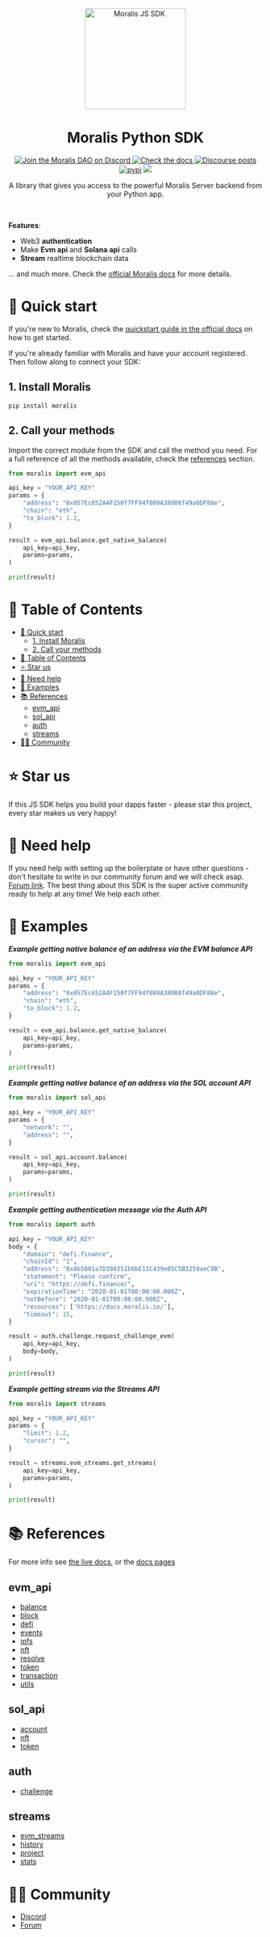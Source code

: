<div align="center">
    <a align="center" href="https://moralis.io" target="_blank">
      <img src="https://raw.githubusercontent.com/MoralisWeb3/Moralis-Python-SDK/main/assets/moralis-logo.svg" alt="Moralis JS SDK" height=200/>
    </a>
    <h1 align="center">Moralis Python SDK</h1>
    <a href="https://discord.gg/moralis" target="_blank">
      <img alt="Join the Moralis DAO on Discord" src="https://img.shields.io/discord/819584798443569182?color=7289DA&label=Discord&logo=discord&logoColor=ffffff">
    </a>
    <a href="https://docs.moralis.io" target="_blank">
      <img alt="Check the docs" src="https://img.shields.io/badge/Docs-Full Documentation-21BF96?style=flat&logo=gitbook&logoColor=ffffff">
    </a>
    <a href="https://forum.moralis.io" target="_blank">
      <img alt="Discourse posts" src="https://img.shields.io/discourse/posts?color=B7E803&label=Forum&logo=discourse&server=https%3A%2F%2Fforum.moralis.io">
    </a><br/>
    <a href="https://pypi.org/project/moralis/"><img alt="pypi" src="https://img.shields.io/pypi/v/moralis?label=version"></a>
    <img src="https://img.shields.io/github/last-commit/MoralisWeb3/Moralis-Python-SDK">
  <p>
  </p>
  <p>
    A library that gives you access to the powerful Moralis Server backend from your Python app.
  </p>
  <br/>
</div>

**Features**:

- Web3 **authentication**
- Make **Evm api** and **Solana api** calls
- **Stream** realtime blockchain data

... and much more. Check the [official Moralis docs](https://docs.moralis.io/) for more details.

# 🚀 Quick start

If you're new to Moralis, check the [quickstart guide in the official docs](https://docs.moralis.io/docs/quickstart) on how to get started.

If you're already familiar with Moralis and have your account registered. Then follow along to connect your SDK:

## 1. Install Moralis

```shell
pip install moralis
```

## 2. Call your methods

Import the correct module from the SDK and call the method you need. For a full reference of all the methods available, check the [references](#-references) section.

<!-- Start: generated:example-evm_api -->

```python
from moralis import evm_api

api_key = "YOUR_API_KEY"
params = {
    "address": "0x057Ec652A4F150f7FF94f089A38008f49a0DF88e", 
    "chain": "eth", 
    "to_block": 1.2, 
}

result = evm_api.balance.get_native_balance(
    api_key=api_key,
    params=params,
)

print(result)
```

<!-- End: generated:example-evm_api -->

# 🧭 Table of Contents

- [🚀 Quick start](#-quick-start)
  - [1. Install Moralis](#1-install-moralis)
  - [2. Call your methods](#2-call-your-methods)
- [🧭 Table of Contents](#-table-of-contents)
- [⭐️ Star us](#️-star-us)
- [🤝 Need help](#-need-help)
- [👀 Examples](#-examples)
- [📚 References](#-references)
  - [evm_api](#evm_api)
  - [sol_api](#sol_api)
  - [auth](#auth)
  - [streams](#streams)
- [🧙‍♂️ Community](#️-community)

# ⭐️ Star us

If this JS SDK helps you build your dapps faster - please star this project, every star makes us very happy!

# 🤝 Need help

If you need help with setting up the boilerplate or have other questions - don't hesitate to write in our community forum and we will check asap. [Forum link](https://forum.moralis.io). The best thing about this SDK is the super active community ready to help at any time! We help each other.

# 👀 Examples

**_Example getting native balance of an address via the EVM balance API_**

<!-- Start: generated:example-evm_api -->

```python
from moralis import evm_api

api_key = "YOUR_API_KEY"
params = {
    "address": "0x057Ec652A4F150f7FF94f089A38008f49a0DF88e", 
    "chain": "eth", 
    "to_block": 1.2, 
}

result = evm_api.balance.get_native_balance(
    api_key=api_key,
    params=params,
)

print(result)
```

<!-- End: generated:example-evm_api -->

**_Example getting native balance of an address via the SOL account API_**

<!-- Start: generated:example-sol_api -->

```python
from moralis import sol_api

api_key = "YOUR_API_KEY"
params = {
    "network": "", 
    "address": "", 
}

result = sol_api.account.balance(
    api_key=api_key,
    params=params,
)

print(result)
```

<!-- End: generated:example-sol_api -->

**_Example getting authentication message via the Auth API_**

<!-- Start: generated:example-auth -->

```python
from moralis import auth

api_key = "YOUR_API_KEY"
body = {
    "domain": "defi.finance", 
    "chainId": "1", 
    "address": "0xAb5801a7D398351b8bE11C439e05C5B3259aeC9B", 
    "statement": "Please confirm", 
    "uri": "https://defi.finance/", 
    "expirationTime": "2020-01-01T00:00:00.000Z", 
    "notBefore": "2020-01-01T00:00:00.000Z", 
    "resources": ['https://docs.moralis.io/'], 
    "timeout": 15, 
}

result = auth.challenge.request_challenge_evm(
    api_key=api_key,
    body=body,
)

print(result)
```

<!-- End: generated:example-auth -->

**_Example getting stream via the Streams API_**

<!-- Start: generated:example-streams -->

```python
from moralis import streams

api_key = "YOUR_API_KEY"
params = {
    "limit": 1.2, 
    "cursor": "", 
}

result = streams.evm_streams.get_streams(
    api_key=api_key,
    params=params,
)

print(result)
```

<!-- End: generated:example-streams -->

# 📚 References

For more info see [the live docs](https://moralisweb3.github.io/Moralis-Python-SDK/), or the [docs pages](./docs)

<!-- Start: generated:references -->

## evm_api

- [balance](./docs/evm_api/balance.md)
- [block](./docs/evm_api/block.md)
- [defi](./docs/evm_api/defi.md)
- [events](./docs/evm_api/events.md)
- [ipfs](./docs/evm_api/ipfs.md)
- [nft](./docs/evm_api/nft.md)
- [resolve](./docs/evm_api/resolve.md)
- [token](./docs/evm_api/token.md)
- [transaction](./docs/evm_api/transaction.md)
- [utils](./docs/evm_api/utils.md)

## sol_api

- [account](./docs/sol_api/account.md)
- [nft](./docs/sol_api/nft.md)
- [token](./docs/sol_api/token.md)

## auth

- [challenge](./docs/auth/challenge.md)

## streams

- [evm_streams](./docs/streams/evm_streams.md)
- [history](./docs/streams/history.md)
- [project](./docs/streams/project.md)
- [stats](./docs/streams/stats.md)



<!-- End: generated:references -->

# 🧙‍♂️ Community

- [Discord](https://discord.gg/moralis)
- [Forum](https://forum.moralis.io)
